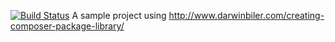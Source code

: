 
[![Build Status](https://travis-ci.org/Heru-Luin/sample-project.svg?branch=master)](https://travis-ci.org/Heru-Luin/sample-project)
A sample project using http://www.darwinbiler.com/creating-composer-package-library/
